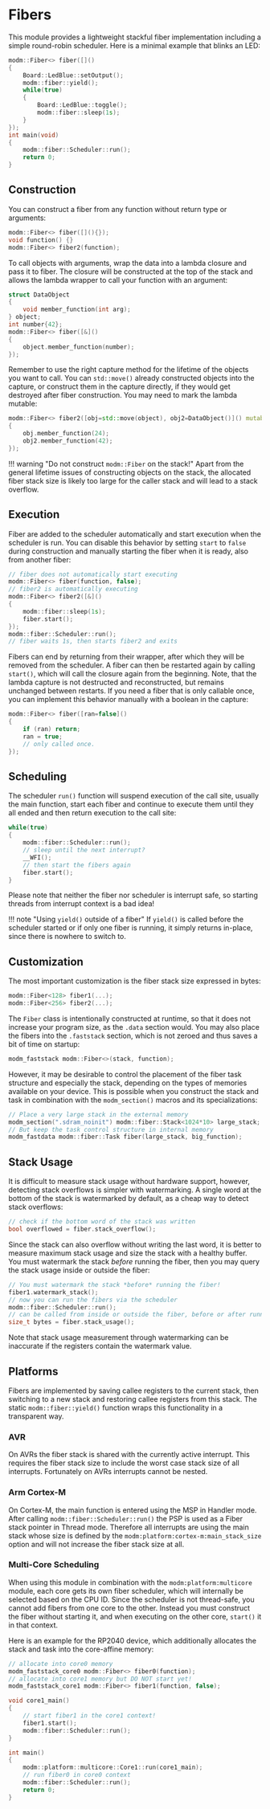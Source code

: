 # Fibers

This module provides a lightweight stackful fiber implementation including a
simple round-robin scheduler. Here is a minimal example that blinks an LED:

```cpp
modm::Fiber<> fiber([]()
{
	Board::LedBlue::setOutput();
	modm::fiber::yield();
	while(true)
	{
		Board::LedBlue::toggle();
		modm::fiber::sleep(1s);
	}
});
int main(void)
{
	modm::fiber::Scheduler::run();
	return 0;
}
```


## Construction

You can construct a fiber from any function without return type or arguments:

```cpp
modm::Fiber<> fiber([](){});
void function() {}
modm::Fiber<> fiber2(function);
```

To call objects with arguments, wrap the data into a lambda closure and
pass it to fiber. The closure will be constructed at the top of the stack and
allows the lambda wrapper to call your function with an argument:

```cpp
struct DataObject
{
	void member_function(int arg);
} object;
int number{42};
modm::Fiber<> fiber([&]()
{
	object.member_function(number);
});
```

Remember to use the right capture method for the lifetime of the objects you
want to call. You can `std::move()` already constructed objects into the
capture, or construct them in the capture directly, if they would get destroyed
after fiber construction. You may need to mark the lambda mutable:

```cpp
modm::Fiber<> fiber2([obj=std::move(object), obj2=DataObject()]() mutable
{
	obj.member_function(24);
	obj2.member_function(42);
});
```

!!! warning "Do not construct `modm::Fiber` on the stack!"
	Apart from the general lifetime issues of constructing objects on the stack,
	the allocated fiber stack size is likely too large for the caller stack
	and will lead to a stack overflow.


## Execution

Fiber are added to the scheduler automatically and start execution when the
scheduler is run. You can disable this behavior by setting `start` to `false`
during construction and manually starting the fiber when it is ready, also from
another fiber:

```cpp
// fiber does not automatically start executing
modm::Fiber<> fiber(function, false);
// fiber2 is automatically executing
modm::Fiber<> fiber2([&]()
{
	modm::fiber::sleep(1s);
	fiber.start();
});
modm::fiber::Scheduler::run();
// fiber waits 1s, then starts fiber2 and exits
```

Fibers can end by returning from their wrapper, after which they will be removed
from the scheduler. A fiber can then be restarted again by calling `start()`,
which will call the closure again from the beginning. Note, that the lambda
capture is not destructed and reconstructed, but remains unchanged between
restarts. If you need a fiber that is only callable once, you can implement this
behavior manually with a boolean in the capture:

```cpp
modm::Fiber<> fiber([ran=false]()
{
	if (ran) return;
	ran = true;
	// only called once.
});
```


## Scheduling

The scheduler `run()` function will suspend execution of the call site, usually
the main function, start each fiber and continue to execute them until they all
ended and then return execution to the call site:

```cpp
while(true)
{
	modm::fiber::Scheduler::run();
	// sleep until the next interrupt?
	__WFI();
	// then start the fibers again
	fiber.start();
}
```

Please note that neither the fiber nor scheduler is interrupt safe, so starting
threads from interrupt context is a bad idea!

!!! note "Using `yield()` outside of a fiber"
	If `yield()` is called before the scheduler started or if only one fiber is
	running, it simply returns in-place, since there is nowhere to switch to.


## Customization

The most important customization is the fiber stack size expressed in bytes:

```cpp
modm::Fiber<128> fiber1(...);
modm::Fiber<256> fiber2(...);
```

The `Fiber` class is intentionally constructed at runtime, so that it does not
increase your program size, as the `.data` section would. You may also place
the fibers into the `.faststack` section, which is not zeroed and thus saves a
bit of time on startup:

```cpp
modm_faststack modm::Fiber<>(stack, function);
```

However, it may be desirable to control the placement of the fiber task
structure and especially the stack, depending on the types of memories
available on your device. This is possible when you construct the stack and
task in combination with the `modm_section()` macros and its specializations:

```cpp
// Place a very large stack in the external memory
modm_section(".sdram_noinit") modm::fiber::Stack<1024*10> large_stack;
// But keep the task control structure in internal memory
modm_fastdata modm::fiber::Task fiber(large_stack, big_function);
```


## Stack Usage

It is difficult to measure stack usage without hardware support, however,
detecting stack overflows is simpler with watermarking. A single word at the
bottom of the stack is watermarked by default, as a cheap way to detect stack
overflows:

```cpp
// check if the bottom word of the stack was written
bool overflowed = fiber.stack_overflow();
```

Since the stack can also overflow without writing the last word, it is better to
measure maximum stack usage and size the stack with a healthy buffer. You must
watermark the stack *before* running the fiber, then you may query the stack
usage inside or outside the fiber:

```cpp
// You must watermark the stack *before* running the fiber!
fiber1.watermark_stack();
// now you can run the fibers via the scheduler
modm::fiber::Scheduler::run();
// can be called from inside or outside the fiber, before or after running!
size_t bytes = fiber.stack_usage();
```

Note that stack usage measurement through watermarking can be inaccurate if the
registers contain the watermark value.


## Platforms

Fibers are implemented by saving callee registers to the current stack, then
switching to a new stack and restoring callee registers from this stack.
The static `modm::fiber::yield()` function wraps this functionality in a
transparent way.

### AVR

On AVRs the fiber stack is shared with the currently active interrupt.
This requires the fiber stack size to include the worst case stack size of all
interrupts. Fortunately on AVRs interrupts cannot be nested.


### Arm Cortex-M

On Cortex-M, the main function is entered using the MSP in Handler mode. After
calling `modm::fiber::Scheduler::run()` the PSP is used as a Fiber stack
pointer in Thread mode. Therefore all interrupts are using the main stack whose
size is defined by the `modm:platform:cortex-m:main_stack_size` option and will
not increase the fiber stack size at all.


### Multi-Core Scheduling

When using this module in combination with the `modm:platform:multicore` module,
each core gets its own fiber scheduler, which will internally be selected based
on the CPU ID. Since the scheduler is not thread-safe, you cannot add fibers
from one core to the other. Instead you must construct the fiber without
starting it, and when executing on the other core, `start()` it in that context.

Here is an example for the RP2040 device, which additionally allocates the stack
and task into the core-affine memory:

```cpp
// allocate into core0 memory
modm_faststack_core0 modm::Fiber<> fiber0(function);
// allocate into core1 memory but DO NOT start yet!
modm_faststack_core1 modm::Fiber<> fiber1(function, false);

void core1_main()
{
	// start fiber1 in the core1 context!
	fiber1.start();
	modm::fiber::Scheduler::run();
}

int main()
{
	modm::platform::multicore::Core1::run(core1_main);
	// run fiber0 in core0 context
	modm::fiber::Scheduler::run();
	return 0;
}
```
